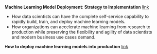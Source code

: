**Machine Learning Model Deployment: Strategy to Implementation** [link](https://www.youtube.com/watch?v=xEG8u62TB2Q)
 - How data scientists can have the complete self-service capability to rapidly build, train, and deploy machine learning models.
 - How organizations can accelerate machine learning from research to production while preserving the flexibility and agility of data scientists and modern business use cases demand.

**How to deploy machine learning models into production** [link](https://www.youtube.com/watch?v=-UYyyeYJAoQ)
